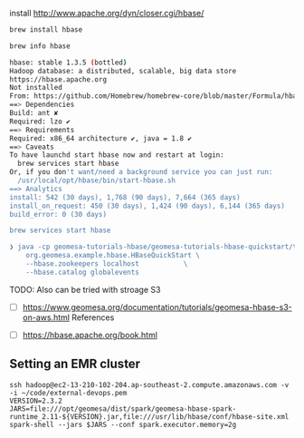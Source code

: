 install http://www.apache.org/dyn/closer.cgi/hbase/

```sh
brew install hbase

brew info hbase

hbase: stable 1.3.5 (bottled)
Hadoop database: a distributed, scalable, big data store
https://hbase.apache.org
Not installed
From: https://github.com/Homebrew/homebrew-core/blob/master/Formula/hbase.rb
==> Dependencies
Build: ant ✘
Required: lzo ✔
==> Requirements
Required: x86_64 architecture ✔, java = 1.8 ✔
==> Caveats
To have launchd start hbase now and restart at login:
  brew services start hbase
Or, if you don't want/need a background service you can just run:
  /usr/local/opt/hbase/bin/start-hbase.sh
==> Analytics
install: 542 (30 days), 1,768 (90 days), 7,664 (365 days)
install_on_request: 450 (30 days), 1,424 (90 days), 6,144 (365 days)
build_error: 0 (30 days)

brew services start hbase

❯ java -cp geomesa-tutorials-hbase/geomesa-tutorials-hbase-quickstart/target/geomesa-tutorials-hbase-quickstart-2.4.0-SNAPSHOT.jar \
    org.geomesa.example.hbase.HBaseQuickStart \
    --hbase.zookeepers localhost           \
    --hbase.catalog globalevents
```

TODO: Also can be tried with stroage S3
- [ ] https://www.geomesa.org/documentation/tutorials/geomesa-hbase-s3-on-aws.html
References
- [ ] https://hbase.apache.org/book.html


## Setting an EMR cluster

```
ssh hadoop@ec2-13-210-102-204.ap-southeast-2.compute.amazonaws.com -v -i ~/code/external-devops.pem
VERSION=2.3.2
JARS=file:///opt/geomesa/dist/spark/geomesa-hbase-spark-runtime_2.11-${VERSION}.jar,file:///usr/lib/hbase/conf/hbase-site.xml
spark-shell --jars $JARS --conf spark.executor.memory=2g
```
